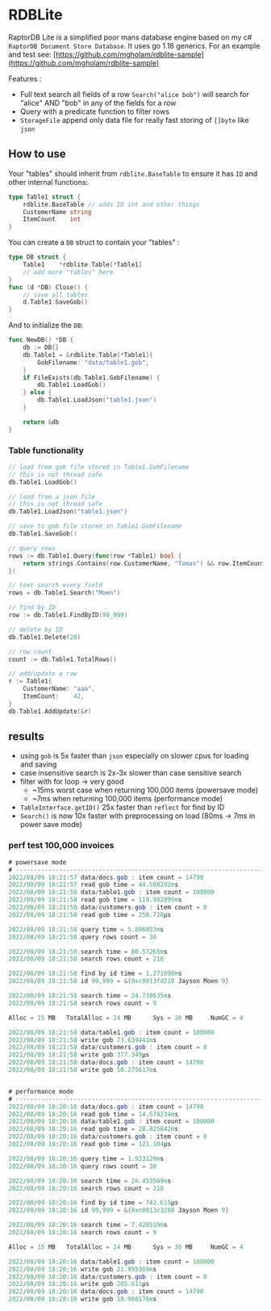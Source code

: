 # RDBLite

RaptorDB Lite is a simplified poor mans database engine based on my c# `RaptorDB Document Store Database`. It uses go 1.18 generics. For an example and test see: [https://github.com/mgholam/rdblite-sample](https://github.com/mgholam/rdblite-sample)

Features :
- Full text search all fields of a row `Search("alice bob")` will search for "alice" AND "bob" in any of the fields for a row
- Query with a predicate function to filter rows
- `StorageFile` append only data file for really fast storing of `[]byte` like `json`

## How to use

Your "tables" should inherit from `rdblite.BaseTable` to ensure it has `ID` and other internal functions:

```go
type Table1 struct {
	rdblite.BaseTable // adds ID int and other things
	CustomerName string
	ItemCount    int
}
```

You can create a `DB` struct to contain your "tables" :

```go
type DB struct {
	Table1    *rdblite.Table[*Table1]
	// add more "tables" here
}
func (d *DB) Close() {
	// save all tables
	d.Table1.SaveGob()
}
```

And to initialize the `DB`:

```go
func NewDB() *DB {
	db := DB{}
	db.Table1 = &rdblite.Table[*Table1]{
		GobFilename: "data/table1.gob",
	}
	if FileExists(db.Table1.GobFilename) {
		db.Table1.LoadGob()
	} else {
		db.Table1.LoadJson("table1.json")
	}

    return &db
}
```

### Table functionality

```go
// load from gob file stored in Table1.GobFilename
// this is not thread safe
db.Table1.LoadGob()

// load from a json file
// this is not thread safe
db.Table1.LoadJson("table1.json")

// save to gob file stored in Table1.GobFilename
db.Table1.SaveGob()

// query rows
rows := db.Table1.Query(func(row *Table1) bool {
	return strings.Contains(row.CustomerName, "Tomas") && row.ItemCount < 5
})

// text search every field
rows = db.Table1.Search("Moen")

// find by ID
row := db.Table1.FindByID(99_999)

// delete by ID
db.Table1.Delete(20)

// row count
count := db.Table1.TotalRows()

// add/update a row
r := Table1{
    CustomerName: "aaa",
    ItemCount:    42,
}
db.Table1.AddUpdate(&r)
```

## results

- using `gob` is 5x faster than `json` especially on slower cpus for loading and saving
- case insensitive search is 2x-3x slower than case sensitive search
- filter with for loop -> very good
  - ~15ms worst case when returning 100,000 items (powersave mode)
  - ~7ms when returning 100,000 items (performance mode)
- `TableInterface.getID()` 25x faster than `reflect` for find by ID
- `Search()` is now 10x faster with preprocessing on load (80ms -> 7ms in power save mode)

### perf test 100,000 invoices

```c#
# powersave mode
# --------------------------------------------------------------------
2022/08/09 18:21:57 data/docs.gob : item count = 14790
2022/08/09 18:21:57 read gob time = 44.588292ms
2022/08/09 18:21:58 data/table1.gob : item count = 100000
2022/08/09 18:21:58 read gob time = 110.982895ms
2022/08/09 18:21:58 data/customers.gob : item count = 0
2022/08/09 18:21:58 read gob time = 250.728µs

2022/08/09 18:21:58 query time = 5.806053ms
2022/08/09 18:21:58 query rows count = 30

2022/08/09 18:21:58 search time = 80.57265ms
2022/08/09 18:21:58 search rows count = 218

2022/08/09 18:21:58 find by id time = 1.271098ms
2022/08/09 18:21:58 id 99,999 = &{0xc0013fd210 Jayson Moen 9}

2022/08/09 18:21:58 search time = 24.738635ms
2022/08/09 18:21:58 search rows count = 9

Alloc = 15 MB   TotalAlloc = 24 MB      Sys = 30 MB     NumGC = 4

2022/08/09 18:21:58 data/table1.gob : item count = 100000
2022/08/09 18:21:58 write gob 73.639441ms
2022/08/09 18:21:58 data/customers.gob : item count = 0
2022/08/09 18:21:58 write gob 377.349µs
2022/08/09 18:21:58 data/docs.gob : item count = 14790
2022/08/09 18:21:58 write gob 50.275617ms


# performance mode
# --------------------------------------------------------------------
2022/08/09 18:20:16 data/docs.gob : item count = 14790
2022/08/09 18:20:16 read gob time = 14.578234ms
2022/08/09 18:20:16 data/table1.gob : item count = 100000
2022/08/09 18:20:16 read gob time = 28.825842ms
2022/08/09 18:20:16 data/customers.gob : item count = 0
2022/08/09 18:20:16 read gob time = 121.104µs

2022/08/09 18:20:16 query time = 1.923129ms
2022/08/09 18:20:16 query rows count = 30

2022/08/09 18:20:16 search time = 26.453569ms
2022/08/09 18:20:16 search rows count = 218

2022/08/09 18:20:16 find by id time = 742.615µs
2022/08/09 18:20:16 id 99,999 = &{0xc0013c3208 Jayson Moen 9}

2022/08/09 18:20:16 search time = 7.428519ms
2022/08/09 18:20:16 search rows count = 9

Alloc = 15 MB   TotalAlloc = 24 MB      Sys = 30 MB     NumGC = 4

2022/08/09 18:20:16 data/table1.gob : item count = 100000
2022/08/09 18:20:16 write gob 21.995369ms
2022/08/09 18:20:16 data/customers.gob : item count = 0
2022/08/09 18:20:16 write gob 205.611µs
2022/08/09 18:20:16 data/docs.gob : item count = 14790
2022/08/09 18:20:16 write gob 18.900176ms
```

